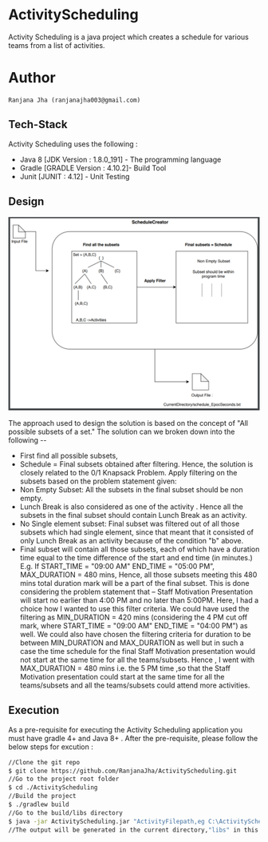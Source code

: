 # ActivityScheduling

Activity Scheduling is a java project which creates a schedule for various teams from a list of activities.

# Author
    Ranjana Jha (ranjanajha003@gmail.com)

## Tech-Stack

Activity Scheduling uses the following :

* Java 8 [JDK Version : 1.8.0_191] - The programming language 
* Gradle [GRADLE Version : 4.10.2]- Build Tool
* Junit [JUNIT : 4.12] - Unit Testing

## Design

![alt text](https://github.com/RanjanaJha/ActivityScheduling/blob/master/Design.png)

The approach used to design the solution is based on the concept of "All possible subsets of a set." The solution can we broken down into the following --
* First find all possible subsets,
* Schedule = Final subsets obtained after filtering. Hence, the solution is closely related to the 0/1 Knapsack Problem.
            Apply filtering on the subsets based on the problem statement given:
* Non Empty Subset: All the subsets in the final subset should be non empty.
* Lunch Break is also considered as one of the activity . Hence all the subsets in the final subset should contain Lunch Break as an activity.
* No Single element subset: Final subset was filtered out of all those subsets which had single element, since that meant that it consisted of only Lunch Break as an activity because of the condition "b" above.
* Final subset will contain all those subsets, each of which have a duration time equal to the time difference of the start and end time (in minutes.)
                    E.g. If START_TIME = "09:00 AM" END_TIME = "05:00 PM”,
                    MAX_DURATION = 480 mins,
                    Hence, all those subsets meeting this 480 mins total duration mark will be a part of the final subset.
                    This is done considering the problem statement that – Staff Motivation Presentation will start no earlier than 4:00 PM and no later than 5:00PM.
                    Here, I had a choice how I wanted to use this filter criteria.
                    We could have used the filtering as MIN_DURATION = 420 mins (considering the 4 PM cut off mark, where START_TIME = "09:00 AM" END_TIME = "04:00 PM”) as well.
                    We could also have chosen the filtering criteria for duration to be between MIN_DURATION and MAX_DURATION as well but in such a case the time schedule for the final Staff Motivation presentation would not start at the same time for all the teams/subsets.
                    Hence , I went with MAX_DURATION = 480 mins i.e. the 5 PM time ,so that the Staff Motivation presentation could start at the same time for all the teams/subsets and all the teams/subsets could attend more activities.


## Execution

As a pre-requisite for executing the Activity Scheduling application you must have gradle 4+ and Java 8+ .
After the pre-requisite, please follow the below steps for excution :

```sh
//Clone the git repo
$ git clone https://github.com/RanjanaJha/ActivityScheduling.git
//Go to the project root folder
$ cd ./ActivityScheduling
//Build the project
$ ./gradlew build
//Go to the build/libs directory
$ java -jar ActivityScheduling.jar "ActivityFilepath,eg C:\ActivityScheduling\src\main\resources\Activities.txt"
//The output will be generated in the current directory,"libs" in this with naming as schedule_EPOCHSeconds.txt , //eg : schedule_1548790088.txt
```